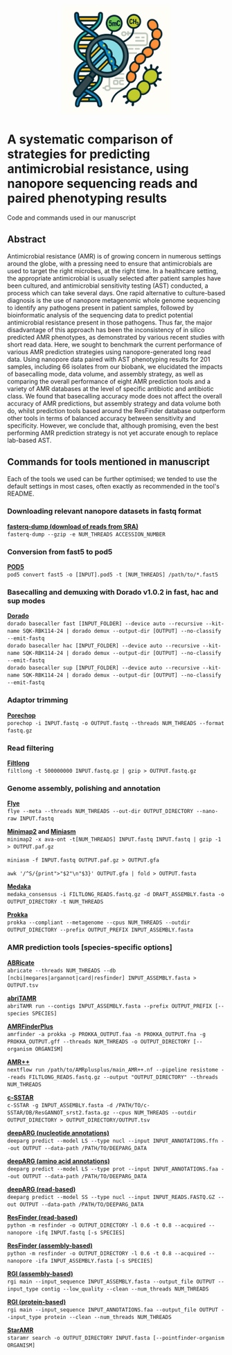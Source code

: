 


<p align="center">
  <img src="https://github.com/nataliering/Strep_methylation/blob/main/strep_methylation_logo.png" width="250" class="center" title="Pipeline logo" alt="Pipeline logo"/>
</p>


# A systematic comparison of strategies for predicting antimicrobial resistance, using nanopore sequencing reads and paired phenotyping results
Code and commands used in our manuscript


## Abstract
Antimicrobial resistance (AMR) is of growing concern in numerous settings around the globe, with a pressing need to ensure that antimicrobials are used to target the right microbes, at the right time. In a healthcare setting, the appropriate antimicrobial is usually selected after patient samples have been cultured, and antimicrobial sensitivity testing (AST) conducted, a process which can take several days. One rapid alternative to culture-based diagnosis is the use of nanopore metagenomic whole genome sequencing to identify any pathogens present in patient samples, followed by bioinformatic analysis of the sequencing data to predict potential antimicrobial resistance present in those pathogens. Thus far, the major disadvantage of this approach has been the inconsistency of in silico predicted AMR phenotypes, as demonstrated by various recent studies with short read data. Here, we sought to benchmark the current performance of various AMR prediction strategies using nanopore-generated long read data. Using nanopore data paired with AST phenotyping results for 201 samples, including 66 isolates from our biobank, we elucidated the impacts of basecalling mode, data volume, and assembly strategy, as well as comparing the overall performance of eight AMR prediction tools and a variety of AMR databases at the level of specific antibiotic and antibiotic class. We found that basecalling accuracy mode does not affect the overall accuracy of AMR predictions, but assembly strategy and data volume both do, whilst prediction tools based around the ResFinder database outperform other tools in terms of balanced accuracy between sensitivity and specificity. However, we conclude that, although promising, even the best performing AMR prediction strategy is not yet accurate enough to replace lab-based AST. 


## Commands for tools mentioned in manuscript
Each of the tools we used can be further optimised; we tended to use the default settings in most cases, often exactly as recommended in the tool's README.
### Downloading relevant nanopore datasets in fastq format
**[fasterq-dump (download of reads from SRA)](https://github.com/ncbi/sra-tools)**  
`fasterq-dump --gzip -e NUM_THREADS ACCESSION_NUMBER`

### Conversion from fast5 to pod5
**[POD5](https://pod5-file-format.readthedocs.io/en/latest/docs/install.html)**                                                                                                                                             
`pod5 convert fast5 -o [INPUT].pod5 -t [NUM_THREADS] /path/to/*.fast5`

### Basecalling and demuxing with Dorado v1.0.2 in fast, hac and sup modes                                                                                                                                                  
**[Dorado](https://github.com/nanoporetech/dorado/)**                                                                                                                                                                                                      
`dorado basecaller fast [INPUT_FOLDER] --device auto --recursive --kit-name SQK-RBK114-24 | dorado demux --output-dir [OUTPUT] --no-classify --emit-fastq`                                                                        
`dorado basecaller hac [INPUT_FOLDER] --device auto --recursive --kit-name SQK-RBK114-24 | dorado demux --output-dir [OUTPUT] --no-classify --emit-fastq`                                                                                        
`dorado basecaller sup [INPUT_FOLDER] --device auto --recursive --kit-name SQK-RBK114-24 | dorado demux --output-dir [OUTPUT] --no-classify --emit-fastq`                                                         

### Adaptor trimming
**[Porechop](https://github.com/rrwick/Porechop)**  
`porechop -i INPUT.fastq -o OUTPUT.fastq --threads NUM_THREADS --format fastq.gz`

### Read filtering
**[Filtlong](https://github.com/rrwick/Filtlong)**  
`filtlong -t 500000000 INPUT.fastq.gz | gzip > OUTPUT.fastq.gz`

### Genome assembly, polishing and annotation
**[Flye](https://github.com/fenderglass/Flye)**  
`flye --meta --threads NUM_THREADS --out-dir OUTPUT_DIRECTORY --nano-raw INPUT.fastq`

**[Minimap2](https://github.com/lh3/Minimap2) and [Miniasm](https://github.com/lh3/Miniasm)**  
`minimap2 -x ava-ont -t[NUM_THREADS] INPUT.fastq INPUT.fastq | gzip -1 > OUTPUT.paf.gz`                                                                                           

`miniasm -f INPUT.fastq OUTPUT.paf.gz > OUTPUT.gfa`                                                                                                           

`awk '/^S/{print">"$2"\n"$3}' OUTPUT.gfa | fold > OUTPUT.fasta`

**[Medaka](https://github.com/nanoporetech/medaka)**                                                                                                                                                                                                        
`medaka_consensus -i FILTLONG_READS.fastq.gz -d DRAFT_ASSEMBLY.fasta -o OUTPUT_DIRECTORY -t NUM_THREADS`

**[Prokka](https://github.com/tseemann/Prokka)**                                                                                                            
`prokka --compliant --metagenome --cpus NUM_THREADS --outdir OUTPUT_DIRECTORY --prefix OUTPUT_PREFIX INPUT_ASSEMBLY.fasta`

### AMR prediction tools [species-specific options]                                                                                                                                    
**[ABRicate](https://github.com/tseemann/ABRicate)**                                                                                                     
`abricate --threads NUM_THREADS --db [ncbi|megares|argannot|card|resfinder] INPUT_ASSEMBLY.fasta > OUTPUT.tsv`                                                                        

**[abriTAMR](https://github.com/MDU-PHL/abritamr)**                                                                                                     
`abriTAMR run --contigs INPUT_ASSEMBLY.fasta --prefix OUTPUT_PREFIX [--species SPECIES]` 

**[AMRFinderPlus](https://github.com/ncbi/amr)**                                                                                       
`amrfinder -a prokka -p PROKKA_OUTPUT.faa -n PROKKA_OUTPUT.fna -g PROKKA_OUTPUT.gff --threads NUM_THREADS -o OUTPUT_DIRECTORY [--organism ORGANISM]`                                                                                                                   
                                                                                                                                                                                                                                                                         
**[AMR++](https://github.com/Microbial-Ecology-Group/AMRplusplus)**                                                                                       
`nextflow run /path/to/AMRplusplus/main_AMR++.nf --pipeline resistome --reads FILTLONG_READS.fastq.gz --output "OUTPUT_DIRECTORY" --threads NUM_THREADS`

**[c-SSTAR](https://github.com/chrisgulvik/c-SSTAR)**                                                                            
`c-SSTAR -g INPUT_ASSEMBLY.fasta -d /PATH/TO/c-SSTAR/DB/ResGANNOT_srst2.fasta.gz --cpus NUM_THREADS --outdir OUTPUT_DIRECTORY > OUTPUT_DIRECTORY/OUTPUT.tsv`

**[deepARG (nucleotide annotations)](https://bitbucket.org/gusphdproj/deeparg-ss/src/master/)**                                                                        
`deeparg predict --model LS --type nucl --input INPUT_ANNOTATIONS.ffn --out OUTPUT --data-path /PATH/TO/DEEPARG_DATA`

**[deepARG (amino acid annotations)](https://bitbucket.org/gusphdproj/deeparg-ss/src/master/)**                                                                        
`deeparg predict --model LS --type prot --input INPUT_ANNOTATIONS.faa --out OUTPUT --data-path /PATH/TO/DEEPARG_DATA`                                                  

**[deepARG (read-based)](https://bitbucket.org/gusphdproj/deeparg-ss/src/master/)**                                                                        
`deeparg predict --model SS --type nucl --input INPUT_READS.FASTQ.GZ --out OUTPUT --data-path /PATH/TO/DEEPARG_DATA` 


**[ResFinder (read-based)](https://bitbucket.org/genomicepidemiology/resfinder/src/master/)**                                                                                
`python -m resfinder -o OUTPUT_DIRECTORY -l 0.6 -t 0.8 --acquired --nanopore -ifq INPUT.fastq [-s SPECIES]`

**[ResFinder (assembly-based)](https://bitbucket.org/genomicepidemiology/resfinder/src/master/)**                                                                            
`python -m resfinder -o OUTPUT_DIRECTORY -l 0.6 -t 0.8 --acquired --nanopore -ifa INPUT_ASSEMBLY.fasta [-s SPECIES]`

**[RGI (assembly-based)](https://github.com/arpcard/rgi)**                                                                                         
`rgi main --input_sequence INPUT_ASSEMBLY.fasta --output_file OUTPUT --input_type contig --low_quality --clean --num_threads NUM_THREADS`

**[RGI (protein-based)](https://github.com/arpcard/rgi)**                                                                                         
`rgi main --input_sequence INPUT_ANNOTATIONS.faa --output_file OUTPUT --input_type protein --clean --num_threads NUM_THREADS`

**[StarAMR](https://github.com/phac-nml/staramr)**                                                                                                            
`staramr search -o OUTPUT_DIRECTORY INPUT.fasta [--pointfinder-organism ORGANISM]`
 

